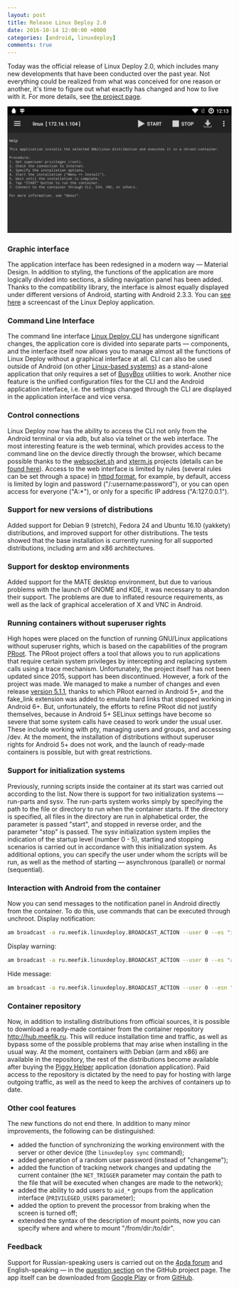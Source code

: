 ```yaml
---
layout: post
title: Release Linux Deploy 2.0
date: 2016-10-14 12:00:00 +0000
categories: [android, linuxdeploy]
comments: true
---
```


Today was the official release of Linux Deploy 2.0, which includes many new developments that have been conducted over the past year. Not everything could be realized from what was conceived for one reason or another, it's time to figure out what exactly has changed and how to live with it. For more details, see [the project page](/linuxdeploy).

![linuxdeploy](/assets/images/linuxdeploy-2.png "Linux Deploy 2.0")

<!--more-->

### Graphic interface

The application interface has been redesigned in a modern way — Material Design. In addition to styling, the functions of the application are more logically divided into sections, a sliding navigation panel has been added. Thanks to the compatibility library, the interface is almost equally displayed under different versions of Android, starting with Android 2.3.3. You can [see here](https://www.youtube.com/watch?v=9b8PnZge7vA) a screencast of the Linux Deploy application.

### Command Line Interface

The command line interface [Linux Deploy CLI](https://github.com/meefik/linuxdeploy-cli) has undergone significant changes, the application core is divided into separate parts — components, and the interface itself now allows you to manage almost all the functions of Linux Deploy without a graphical interface at all. CLI can also be used outside of Android (on other [Linux-based systems](/2016/01/26/linuxdeploy-cli-on-pc/)) as a stand-alone application that only requires a set of [BusyBox](https://github.com/meefik/busybox) utilities to work. Another nice feature is the unified configuration files for the CLI and the Android application interface, i.e. the settings changed through the CLI are displayed in the application interface and vice versa.

### Control connections

Linux Deploy now has the ability to access the CLI not only from the Android terminal or via adb, but also via telnet or the web interface. The most interesting feature is the web terminal, which provides access to the command line on the device directly through the browser, which became possible thanks to the [websocket.sh](https://github.com/meefik/websocket.sh) and [xterm.js](https://github.com/sourcelair/xterm.js) projects (details can be [found here](/2016/08/04/websocket-sh/)). Access to the web interface is limited by rules (several rules can be set through a space) in [httpd format](https://wiki.openwrt.org/doc/howto/http.httpd), for example, by default, access is limited by login and password ("/:username:password"), or you can open access for everyone ("A:\*"), or only for a specific IP address ("A:127.0.0.1").

### Support for new versions of distributions

Added support for Debian 9 (stretch), Fedora 24 and Ubuntu 16.10 (yakkety) distributions, and improved support for other distributions. The tests showed that the base installation is currently running for all supported distributions, including arm and x86 architectures.

### Support for desktop environments

Added support for the MATE desktop environment, but due to various problems with the launch of GNOME and KDE, it was necessary to abandon their support. The problems are due to inflated resource requirements, as well as the lack of graphical acceleration of X and VNC in Android.

### Running containers without superuser rights

High hopes were placed on the function of running GNU/Linux applications without superuser rights, which is based on the capabilities of the program [PRoot](https://github.com/meefik/PRoot). The PRoot project offers a tool that allows you to run applications that require certain system privileges by intercepting and replacing system calls using a trace mechanism. Unfortunately, the project itself has not been updated since 2015, support has been discontinued. However, a fork of the project was made. We managed to make a number of changes and even release [version 5.1.1](https://github.com/meefik/PRoot/releases/tag/v5.1.1), thanks to which PRoot earned in Android 5+, and the fake_link extension was added to emulate hard links that stopped working in Android 6+. But, unfortunately, the efforts to refine PRoot did not justify themselves, because in Android 5+ SELinux settings have become so severe that some system calls have ceased to work under the usual user. These include working with pty, managing users and groups, and accessing /dev. At the moment, the installation of distributions without superuser rights for Android 5+ does not work, and the launch of ready-made containers is possible, but with great restrictions.

### Support for initialization systems

Previously, running scripts inside the container at its start was carried out according to the list. Now there is support for two initialization systems — run-parts and sysv. The run-parts system works simply by specifying the path to the file or directory to run when the container starts. If the directory is specified, all files in the directory are run in alphabetical order, the parameter is passed "start", and stopped in reverse order, and the parameter "stop" is passed. The sysv initialization system implies the indication of the startup level (number 0 - 5), starting and stopping scenarios is carried out in accordance with this initialization system. As additional options, you can specify the user under whom the scripts will be run, as well as the method of starting — asynchronous (parallel) or normal (sequential).

### Interaction with Android from the container

Now you can send messages to the notification panel in Android directly from the container. To do this, use commands that can be executed through unchroot. Display notification:
```sh
am broadcast -a ru.meefik.linuxdeploy.BROADCAST_ACTION --user 0 --es "info" "Hello World!"
```
Display warning:
```sh
am broadcast -a ru.meefik.linuxdeploy.BROADCAST_ACTION --user 0 --es "alert" "Hello World!"
```
Hide message:
```sh
am broadcast -a ru.meefik.linuxdeploy.BROADCAST_ACTION --user 0 --esn "hide"
```

### Container repository

Now, in addition to installing distributions from official sources, it is possible to download a ready-made container from the container repository <http://hub.meefik.ru>. This will reduce installation time and traffic, as well as bypass some of the possible problems that may arise when installing in the usual way. At the moment, containers with Debian (arm and x86) are available in the repository, the rest of the distributions become available after buying the [Piggy Helper](https://play.google.com/store/apps/details?id=ru.meefik.donate) application (donation application). Paid access to the repository is dictated by the need to pay for hosting with large outgoing traffic, as well as the need to keep the archives of containers up to date.

### Other cool features

The new functions do not end there. In addition to many minor improvements, the following can be distinguished:

- added the function of synchronizing the working environment with the server or other device (the `linuxdeploy sync` command);
- added generation of a random user password (instead of "changeme");
- added the function of tracking network changes and updating the current container (the `NET_TRIGGER` parameter may contain the path to the file that will be executed when changes are made to the network);
- added the ability to add users to `aid_*` groups from the application interface (`PRIVILEGED_USERS` parameter);
- added the option to prevent the processor from braking when the screen is turned off;
- extended the syntax of the description of mount points, now you can specify where and where to mount "/from/dir:/to/dir".

### Feedback

Support for Russian-speaking users is carried out on the [4pda forum](https://4pda.to/forum/index.php?showtopic=378043) and English-speaking — in the [question section](https://github.com/meefik/linuxdeploy/issues) on the GitHub project page. The app itself can be downloaded from [Google Play](https://play.google.com/store/apps/details?id=ru.meefik.linuxdeploy) or from [GitHub](https://github.com/meefik/linuxdeploy/releases).
